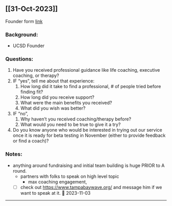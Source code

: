## [[31-Oct-2023]]

Founder form [link](https://docs.google.com/forms/d/e/1FAIpQLSdA-teFhk7XSuam97f61iEXcprCPOsM-NAiLgRfDYhozEkK7w/viewform?usp=sf_link)
### Background:
- UCSD Founder

###  Questions:
1. Have you received professional guidance like life coaching, executive coaching, or therapy?
2. IF “yes”, tell me about that experience:
	1. How long did it take to find a professional, # of people tried before finding fit?
	2. How long did you receive support?
	3. What were the main benefits you received?
	4. What did you wish was better?
3. IF “no”, 
	1. Why haven’t you received coaching/therapy before?
	2. What would you need to be true to give it a try?
4. Do you know anyone who would be interested in trying out our service once it is ready for beta testing in November (either to provide feedback or find a coach)?


### Notes:
- anything around fundraising and initial team building is huge PRIOR to A round.
	- partners with folks to speak on high level topic
		- max coaching engagement, 
	- [ ] check out https://www.tampabaywave.org/ and message him if we want to speak at it. 📅 2023-11-03 

*************************************************************************************************************